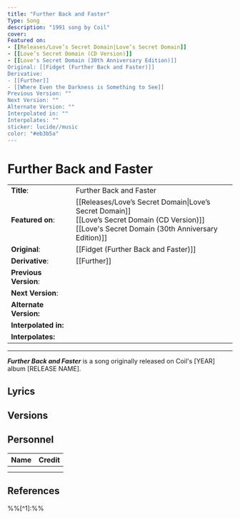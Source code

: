 ```yaml
---
title: "Further Back and Faster"
Type: Song
description: "1991 song by Coil"
cover:
Featured on: 
- [[Releases/Love’s Secret Domain|Love’s Secret Domain]]
- [[Love’s Secret Domain (CD Version)]]
- [[Love's Secret Domain (30th Anniversary Edition)]]
Original: [[Fidget (Further Back and Faster)]]
Derivative: 
- [[Further]]
- [[Where Even the Darkness is Something to See]]
Previous Version: ""
Next Version: ""
Alternate Version: ""
Interpolated in: ""
Interpolates: ""
sticker: lucide//music
color: "#eb3b5a"
---
```


# Further Back and Faster

|  |  |
| --- | --- |
| __Title__: | Further Back and Faster |
| __Featured on__: | [[Releases/Love’s Secret Domain\|Love’s Secret Domain]]<br>[[Love’s Secret Domain (CD Version)]]<br>[[Love's Secret Domain (30th Anniversary Edition)]] |
| __Original__: | [[Fidget (Further Back and Faster)]] |
| __Derivative__: | [[Further]] |
| __Previous Version__: |  |
| __Next Version__: |  |
| __Alternate Version:__ |  |
| __Interpolated in:__ |  |
| __Interpolates:__ |  |

---

*__Further Back and Faster__* is a song originally released on Coil's [YEAR] album [RELEASE NAME].

## Lyrics

> 

## Versions

## Personnel

|Name|Credit|
|---|---|
|||
|||

## References
%%[^1]:%%

